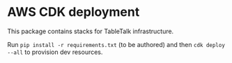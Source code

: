 # AWS CDK deployment

This package contains stacks for TableTalk infrastructure.

Run `pip install -r requirements.txt` (to be authored) and then `cdk deploy --all` to provision dev resources.
